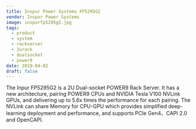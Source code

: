 ```yaml
---
title: Inspur Power Systems FP5295G2
vendor: Inspur Power Systems
image: inspurfp5295g2.jpg
tags:
  - product
  - system
  - rackserver
  - 2urack
  - dualsocket
  - power9
date: 2019-04-02
draft: false
---
```


The Inpur FP5295G2 is a 2U Dual-socket POWER9 Rack Server.
It has a new architecture, pairing POWER9 CPUs and NVIDIA Tesla V100 NVLink GPUs, and delivering up to 5.6x times the performance for each pairing.
The NVLink can share Memory for CPU-GPU which provides simplified deep-learning deployment and performance,
and supports PCIe Gen4、CAPI 2.0 and OpenCAPI.
